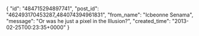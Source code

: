  {
   "id": "484715294897741",
   "post_id": "462493170453287_484074394961831",
   "from_name": "Icbeonne Senama",
   "message": "Or was he just a pixel in the Illusion?",
   "created_time": "2013-02-25T00:23:35+0000"
 }
